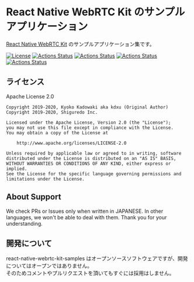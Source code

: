# React Native WebRTC Kit のサンプルアプリケーション

[React Native WebRTC Kit](https://github.com/react-native-webrtc-kit/react-native-webrtc-kit) のサンプルアプリケーション集です。

[![License](https://img.shields.io/badge/License-Apache%202.0-blue.svg)](https://opensource.org/licenses/Apache-2.0)
[![Actions Status](https://github.com/react-native-webrtc-kit/react-native-webrtc-kit-samples/workflows/HelloSora-iOS-Test/badge.svg)](https://github.com/react-native-webrtc-kit/react-native-webrtc-kit-samples/actions)
[![Actions Status](https://github.com/react-native-webrtc-kit/react-native-webrtc-kit-samples/workflows/HelloSora-Android-Test/badge.svg)](https://github.com/react-native-webrtc-kit/react-native-webrtc-kit-samples/actions)
[![Actions Status](https://github.com/react-native-webrtc-kit/react-native-webrtc-kit-samples/workflows/HelloAyame-iOS-Test/badge.svg)](https://github.com/shiguredo/react-native-webrtc-kit-samples/actions)
[![Actions Status](https://github.com/react-native-webrtc-kit/react-native-webrtc-kit-samples/workflows/HelloAyame-Android-Test/badge.svg)](https://github.com/shiguredo/react-native-webrtc-kit-samples/actions)

## ライセンス

Apache License 2.0

```
Copyright 2019-2020, Kyoko Kadowaki aka kdxu (Original Author)
Copyright 2019-2020, Shiguredo Inc.

Licensed under the Apache License, Version 2.0 (the "License");
you may not use this file except in compliance with the License.
You may obtain a copy of the License at

    http://www.apache.org/licenses/LICENSE-2.0

Unless required by applicable law or agreed to in writing, software
distributed under the License is distributed on an "AS IS" BASIS,
WITHOUT WARRANTIES OR CONDITIONS OF ANY KIND, either express or implied.
See the License for the specific language governing permissions and
limitations under the License.
```

## About Support

We check PRs or Issues only when written in JAPANESE.
In other languages, we won't be able to deal with them. Thank you for your understanding.

## 開発について

react-native-webrtc-kit-samples はオープンソースソフトウェアですが、開発についてはオープンではありません。  
そのためコメントやプルリクエストを頂いてもすぐには採用はしません。
